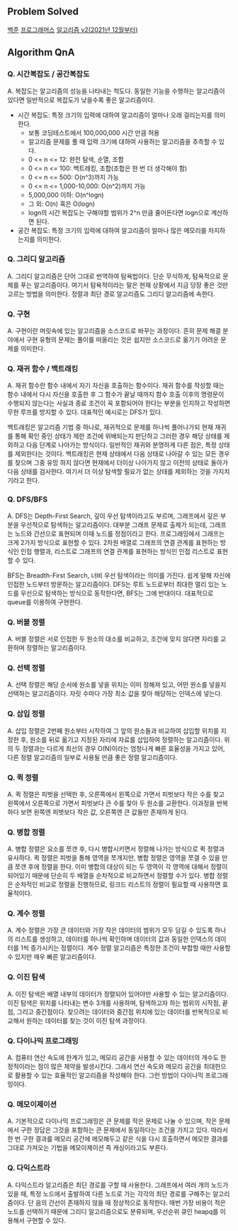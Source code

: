 ## Problem Solved

[백준](https://github.com/m1nnh/Problem-Solving/tree/master/BOJ)
[프로그래머스](https://github.com/m1nnh/Problem-Solving/tree/master/Programmers)
[알고리즘 v2(2021년 12월부터)](https://maprk.notion.site/178d5a362613437d82a5d8476bc62b7b)

## Algorithm QnA 

### Q. 시간복잡도 / 공간복잡도
A. 복잡도는 알고리즘의 성능을 나타내는 척도다. 동일한 기능을 수행하는 알고리즘이 있다면 일반적으로 복잡도가 낮을수록 좋은 알고리즘이다.
- 시간 복잡도: 특정 크기의 입력에 대하여 알고리즘이 얼마나 오래 걸리는지를 의미한다.
  - 보통 코딩테스트에서 100,000,000 시간 만큼 허용
  - 알고리즘 문제를 풀 때 입력 크기에 대하여 사용하는 알고리즘을 추측할 수 있다.
  - 0 <= n <= 12: 완전 탐색, 순열, 조합
  - 0 <= n <= 100: 백트레킹, 조합(조합은 한 번 더 생각해야 함)
  - 0 <= n <= 500: O(n^3)까지 가능
  - 0 <= n <= 1,000-10,000: O(n^2)까지 가능
  - 5,000,000 이하: O(n^logn)
  - 그 외: O(n) 혹은 O(logn)
  - logn의 시간 복잡도는 구해야할 범위가 2^n 만큼 줄어든다면 logn으로 계산하면 된다.
- 공간 복잡도: 특정 크기의 입력에 대하여 알고리즘이 얼마나 많은 메모리를 차지하는지를 의미한다.

### Q. 그리디 알고리즘
A. 그리디 알고리즘은 단어 그대로 번역하여 탐욕법이다. 단순 무식하게, 탐욕적으로 문제를 푸는 알고리즘이다. 여기서 탐욕적이라는 말은 현재 상황에서 지금 당장 좋은 것만 고르는 방법을 의미한다. 정렬과 최단 경로 알고리즘도 그리디 알고리즘에 속한다.

### Q. 구현
A. 구현이란 머릿속에 있는 알고리즘을 소스코드로 바꾸는 과정이다. 흔히 문제 해결 분야에서 구현 유형의 문제는 풀이를 떠올리는 것은 쉽지만 소스코드로 옮기기 어려운 문제를 의미한다. 

### Q. 재귀 함수 / 백트래킹
A. 재귀 함수란 함수 내에서 자기 자신을 호출하는 함수이다. 재귀 함수를 작성할 때는 함수 내에서 다시 자신을 호출한 후 그 함수가 끝날 때까지 함수 호출 이후의 명령문이 수행되지 않는다는 사실과 종료 조건이 꼭 포함되어야 한다는 부분을 인지하고 작성하면 무한 루프를 방지할 수 있다. 대표적인 예시로는 DFS가 있다.

백트래킹은 알고리즘 기법 중 하나로, 재귀적으로 문제를 하나씩 풀어나가되 현재 재귀를 통해 확인 중인 상태가 제한 조건에 위배되는지 판단하고 그러한 경우 해당 상태를 제외하고 다음 단계로 나아가는 방식이다. 일반적인 재귀와 분명하게 다른 점은, 특정 상태를 제외한다는 것이다. 백트래킹은 현재 상태에서 다음 상태로 나아갈 수 있는 모든 경우를 찾으며 그중 유망 하지 않다면 현재에서 더이상 나아가지 않고 이전의 상태로 돌아가 다음 상태를 검사한다. 여기서 더 이상 탐색할 필요가 없는 상태를 제외하는 것을 가지치기라고 한다.

### Q. DFS/BFS
A. DFS는 Depth-First Search, 깊이 우선 탐색이라고도 부르며, 그래프에서 깊은 부분을 우선적으로 탐색하는 알고리즘이다. 대부분 그래프 문제로 출제가 되는데, 그래프는 노드와 간선으로 표현되며 이때 노드를 정점이라고 한다. 프로그래밍에서 그래프는 크게 2가지 방식으로 표현할 수 있다. 2차원 배열로 그래프의 연결 관계를 표현하는 방식인 인접 행렬과, 리스트로 그래프의 연결 관계를 표현하는 방식인 인접 리스트로 표현할 수 있다.

BFS는 Breadth-First Search, 너비 우선 탐색이라는 의미를 가진다. 쉽게 말해 자신에 인접한 노드부터 방문하는 알고리즘이다. DFS는 루트 노드로부터 최대한 멀리 있는 노드를 우선으로 탐색하는 방식으로 동작한다면, BFS는 그에 반대이다. 대표적으로 queue를 이용하여 구현한다.

### Q. 버블 정렬
A. 버블 정렬은 서로 인접한 두 원소의 대소를 비교하고, 조건에 맞지 않다면 자리를 교환하며 정렬하는 알고리즘이다.

### Q. 선택 정렬
A. 선택 정렬은 해당 순서에 원소를 넣을 위치는 이미 정해져 있고, 어떤 원소를 넣을지 선택하는 알고리즘이다. 자릿 수마다 가장 최소 값을 찾아 해당하는 인덱스에 넣는다.

### Q. 삽입 정렬
A. 삽입 정렬은 2번째 원소부터 시작하여 그 앞의 원소들과 비교하여 삽입할 위치를 지정한 후, 원소를 뒤로 옮기고 지정된 자리에 자료를 삽입하여 정렬하는 알고리즘이다. 위의 두 정렬과는 다르게 최선의 경우 O(N)이라는 엄청나게 빠른 효율성을 가지고 있어, 다른 정렬 알고리즘의 일부로 사용될 만큼 좋은 정렬 알고리즘이다.

### Q. 퀵 정렬
A. 퀵 정렬은 피벗을 선택한 후, 오른쪽에서 왼쪽으로 가면서 피벗보다 작은 수를 찾고 왼쪽에서 오른쪽으로 가면서 피벗보다 큰 수를 찾아 두 원소를 교환한다. 이과정을 반복하다 보면 왼쪽엔 피벗보다 작은 값, 오른쪽엔 큰 값들만 존재하게 된다. 

### Q. 병합 정렬
A. 병합 정렬은 요소를 쪼갠 후, 다시 병합시키면서 정렬해 나가는 방식으로 퀵 정렬과 유사하다. 퀵 정렬은 피벗을 통해 영역을 쪼개지만, 병합 정렬은 영역을 쪼갤 수 있을 만큼 쪼갠 후에 정렬을 한다. 이미 병합의 대상이 되는 두 영역이 각 영역에 대해서 정렬이 되어있기 때문에 단순히 두 배열을 순차적으로 비교하면서 정렬할 수가 있다. 병합 정렬은 순차적인 비교로 정렬을 진행하므로, 링크드 리스트의 정렬이 필요할 때 사용하면 효율적이다.

### Q. 계수 정렬
A. 계수 정렬은 가장 큰 데이터와 가장 작은 데이터의 범위가 모두 담길 수 있도록 하나의 리스트를 생성하고, 데이터를 하나씩 확인하며 데이터의 값과 동일한 인덱스의 데이터를 1씩 증가시키는 정렬이다. 계수 정렬 알고리즘은 특정한 조건이 부합할 때만 사용할 수 있지만 매우 빠른 알고리즘이다.

### Q. 이진 탐색
A. 이진 탐색은 배열 내부의 데이터가 정렬되어 있어야만 사용할 수 있는 알고리즘이다. 이진 탐색은 위치를 나타내는 변수 3개를 사용하며, 탐색하고자 하는 범위의 시작점, 끝점, 그리고 중간점이다. 찾으려는 데이터와 중간점 위치에 있는 데이터를 반복적으로 비교해서 원하는 데이터를 찾는 것이 이진 탐색 과정이다.

### Q. 다이나믹 프로그래밍
A. 컴퓨터 연산 속도에 한계가 있고, 메모리 공간을 사용할 수 있는 데이터의 개수도 한정적이라는 점이 많은 제약을 발생시킨다. 그래서 연산 속도와 메모리 공간을 최대한으로 활용할 수 있는 효율적인 알고리즘을 작성해야 한다. 그런 방법이 다이나믹 프로그래밍이다.

### Q. 메모이제이션
A. 기본적으로 다이나믹 프로그래밍은 큰 문제를 작은 문제로 나눌 수 있으며, 작은 문제에서 구한 정답은 그것을 포함하는 큰 문제에서 동일하다는 조건을 가지고 있다. 따라서 한 번 구한 결과를 메모리 공간에 메모해두고 같은 식을 다시 호출하면서 메모한 결과를 그대로 가져오는 기법을 메모이제이션 즉 캐싱이라고도 부른다.

### Q. 다익스트라
A. 다익스트라 알고리즘은 최단 경로를 구할 때 사용한다. 그래프에서 여러 개의 노드가 있을 때, 특정 노드에서 출발하여 다른 노드로 가는 각각의 최단 경로를 구해주는 알고리즘이다. 단 음의 간선이 존재하지 않을 때 정상적으로 동작한다. 매번 가장 비용이 적은 노드를 선택하기 때문에 그리디 알고리즘으로도 분류되며, 우선순위 큐인 heapq를 이용해서 구현할 수 있다.


